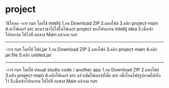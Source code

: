 # project
วิธีโหลด
 -การ run โดยใช้ intellij
 1.กด Download ZIP
 2.แตกไฟล์
 3.คลิก project-main
 4.นำโฟเดอร์ src ของเรานำไปใส่ในโฟเดอร์ project ของโปรแกรม intellij idea
 5.เมื่อเข้าโปรแกรม ให้ไปที่ คลฃาส Main แล้วกด run
 
 ----------------------------------------------------------------------------------
 -การ run โดยใช้ ไฟล์.jar
 1.กด Download ZIP
 2.แตกไฟล์
 3.คลิก project-main
 4.คลิก jar.file
 5.คลิก untiled.jar
 
 ----------------------------------------------------------------------------------
 
 -การ run โดยใช้ visual studio code / another app
 1.กด Download ZIP
 2.แตกไฟล์
 3.คลิก project-main
 4.คลิกโฟเดอร์ src แล้วเพิ่มโฟเดอร์ตั้งชื่อ src เพื่อโยนไฟล์รูปภาพไปเก็บไว้
 5.เมื่อเข้าโปรแกรม ให้ไปที่ คลฃาส Main แล้วกด run
 
